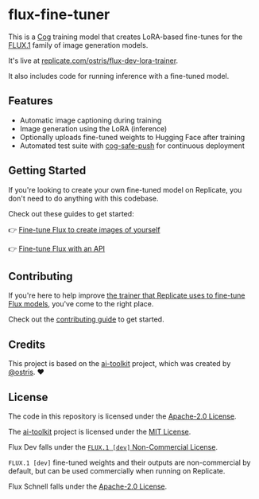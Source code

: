# flux-fine-tuner

This is a [Cog](https://cog.run) training model that creates LoRA-based fine-tunes for the [FLUX.1](https://replicate.com/blog/flux-state-of-the-art-image-generation) family of image generation models.

It's live at [replicate.com/ostris/flux-dev-lora-trainer](https://replicate.com/ostris/flux-dev-lora-trainer).

It also includes code for running inference with a fine-tuned model.

## Features

- Automatic image captioning during training
- Image generation using the LoRA (inference)
- Optionally uploads fine-tuned weights to Hugging Face after training
- Automated test suite with [cog-safe-push](https://github.com/replicate/cog-safe-push) for continuous deployment

## Getting Started

If you're looking to create your own fine-tuned model on Replicate, you don't need to do anything with this codebase.

Check out these guides to get started:

👉 [Fine-tune Flux to create images of yourself](https://replicate.com/blog/fine-tune-flux-with-faces)

👉 [Fine-tune Flux with an API](https://replicate.com/blog/fine-tune-flux-with-an-api)

## Contributing

If you're here to help improve [the trainer that Replicate uses to fine-tune Flux models](https://replicate.com/ostris/flux-dev-lora-trainer), you've come to the right place.

Check out the [contributing guide](CONTRIBUTING.md) to get started.

## Credits

This project is based on the [ai-toolkit](https://github.com/ostris/ai-toolkit) project, which was created by [@ostris](https://github.com/ostris). ❤️

## License

The code in this repository is licensed under the [Apache-2.0 License](LICENSE).

The [ai-toolkit](https://github.com/ostris/ai-toolkit) project is licensed under the [MIT License](https://github.com/ostris/ai-toolkit/blob/main/LICENSE).

Flux Dev falls under the [`FLUX.1 [dev]` Non-Commercial License](https://huggingface.co/black-forest-labs/FLUX.1-dev/blob/main/LICENSE.md).

`FLUX.1 [dev]` fine-tuned weights and their outputs are non-commercial by default, but can be used commercially when running on Replicate.

Flux Schnell falls under the [Apache-2.0 License](https://huggingface.co/datasets/choosealicense/licenses/blob/main/markdown/apache-2.0.md).
